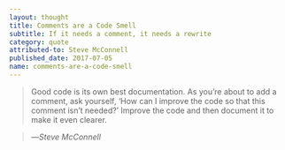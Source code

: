 ```yaml
---
layout: thought
title: Comments are a Code Smell
subtitle: If it needs a comment, it needs a rewrite
category: quote
attributed-to: Steve McConnell
published_date: 2017-07-05
name: comments-are-a-code-smell
---
```

> Good code is its own best documentation. As you’re about to add a comment, ask
> yourself, ‘How can I improve the code so that this comment isn’t needed?’
> Improve the code and then document it to make it even clearer.

>
> &mdash;<cite>Steve McConnell</cite>

